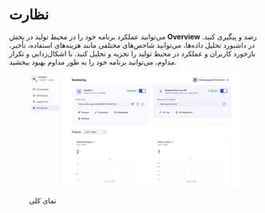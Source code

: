 # نظارت

می‌توانید عملکرد برنامه خود را در محیط تولید در بخش **Overview** رصد و پیگیری کنید. در داشبورد تحلیل داده‌ها، می‌توانید شاخص‌های مختلفی مانند هزینه‌های استفاده، تأخیر، بازخورد کاربران و عملکرد در محیط تولید را تجزیه و تحلیل کنید. با اشکال‌زدایی و تکرار مداوم، می‌توانید برنامه خود را به طور مداوم بهبود ببخشید.

<figure><img src="../../.gitbook/assets/monitoring-app.png" alt=""><figcaption><p>نمای کلی</p></figcaption></figure>
